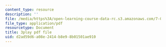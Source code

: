 ```yaml
---
content_type: resource
description: ''
file: /media/https%3A/open-learning-course-data-rc.s3.amazonaws.com/7-012-introduction-to-biology-fall-2004/d2ad59d6a08e2414b8e98b01501ae910_zrBZjcsQ_BQ.pdf
file_type: application/pdf
resourcetype: Document
title: 3play pdf file
uid: d2ad59d6-a08e-2414-b8e9-8b01501ae910
---
```

